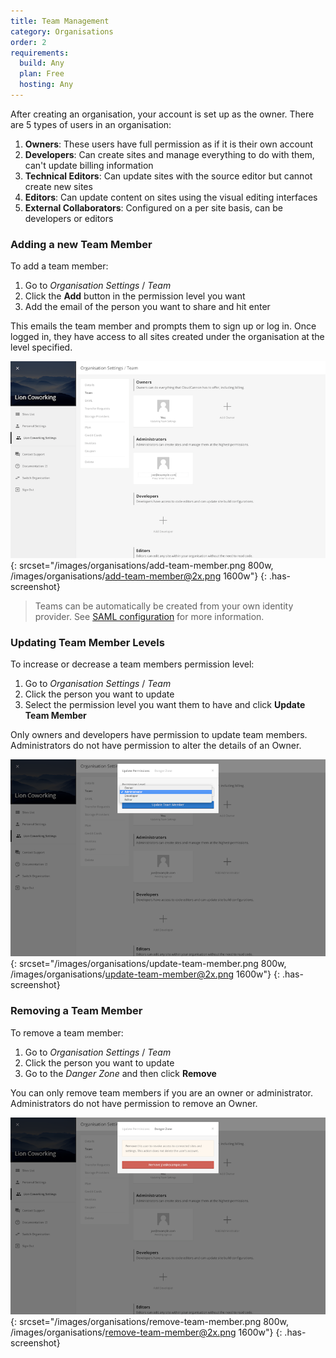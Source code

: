 ```yaml
---
title: Team Management
category: Organisations
order: 2
requirements:
  build: Any
  plan: Free
  hosting: Any
---
```


After creating an organisation, your account is set up as the owner. There are 5 types of users in an organisation:

1. **Owners**: These users have full permission as if it is their own account
2. **Developers**: Can create sites and manage everything to do with them, can't update billing information
3. **Technical Editors**: Can update sites with the source editor but cannot create new sites
4. **Editors**: Can update content on sites using the visual editing interfaces
5. **External Collaborators**: Configured on a per site basis, can be developers or editors


### Adding a new Team Member

To add a team member:

1. Go to *Organisation Settings* / *Team*
2. Click the **Add** button in the permission level you want
3. Add the email of the person you want to share and hit enter

This emails the team member and prompts them to sign up or log in. Once logged in, they have access to all sites created under the organisation at the level specified.

![Adding a new SSL certificate](/images/organisations/add-team-member.png){: srcset="/images/organisations/add-team-member.png 800w, /images/organisations/add-team-member@2x.png 1600w"}
{: .has-screenshot}

> Teams can be automatically be created from your own identity provider. See [SAML configuration](/organisations/saml/) for more information.


### Updating Team Member Levels

To increase or decrease a team members permission level:

1. Go to *Organisation Settings* / *Team*
2. Click the person you want to update
3. Select the permission level you want them to have and click **Update Team Member**

Only owners and developers have permission to update team members. Administrators do not have permission to alter the details of an Owner.

![Adding a new SSL certificate](/images/organisations/update-team-member.png){: srcset="/images/organisations/update-team-member.png 800w, /images/organisations/update-team-member@2x.png 1600w"}
{: .has-screenshot}


### Removing a Team Member

To remove a team member:

1. Go to *Organisation Settings* / *Team*
2. Click the person you want to update
3. Go to the *Danger Zone* and then click **Remove**

You can only remove team members if you are an owner or administrator. Administrators do not have permission to remove an Owner.

![Adding a new SSL certificate](/images/organisations/remove-team-member.png){: srcset="/images/organisations/remove-team-member.png 800w, /images/organisations/remove-team-member@2x.png 1600w"}
{: .has-screenshot}